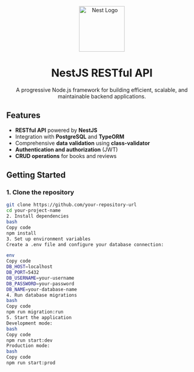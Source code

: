 <p align="center">
  <a href="http://nestjs.com/" target="blank">
    <img src="https://nestjs.com/img/logo-small.svg" width="120" alt="Nest Logo" />
  </a>
</p>

<h1 align="center">NestJS RESTful API</h1>

<p align="center">
  A progressive Node.js framework for building efficient, scalable, and maintainable backend applications.
</p>

## Features

- **RESTful API** powered by **NestJS**
- Integration with **PostgreSQL** and **TypeORM**
- Comprehensive **data validation** using **class-validator**
- **Authentication and authorization** (JWT)
- **CRUD operations** for books and reviews

## Getting Started

### 1. Clone the repository

```bash
git clone https://github.com/your-repository-url
cd your-project-name
2. Install dependencies
bash
Copy code
npm install
3. Set up environment variables
Create a .env file and configure your database connection:

env
Copy code
DB_HOST=localhost
DB_PORT=5432
DB_USERNAME=your-username
DB_PASSWORD=your-password
DB_NAME=your-database-name
4. Run database migrations
bash
Copy code
npm run migration:run
5. Start the application
Development mode:
bash
Copy code
npm run start:dev
Production mode:
bash
Copy code
npm run start:prod
```
